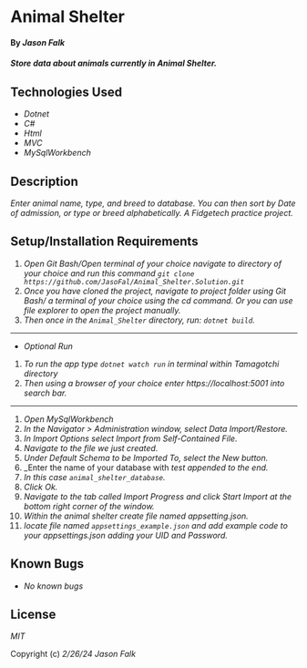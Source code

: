 # Animal Shelter

#### By _**Jason Falk**_

#### _Store data about animals currently in Animal Shelter._

## Technologies Used

* _Dotnet_
* _C#_
* _Html_
* _MVC_
* _MySqlWorkbench_

## Description

_Enter animal name, type, and breed to database. You can then sort by Date of admission, or type or breed alphabetically. A Fidgetech practice project._

## Setup/Installation Requirements

1. _Open Git Bash/Open terminal of your choice navigate to directory of your choice and run this command `git clone https://github.com/JasoFal/Animal_Shelter.Solution.git`_
2. _Once you have cloned the project, navigate to project folder using Git Bash/ a terminal of your choice using the cd command. Or you can use file explorer to open the project manually._
3. _Then once in the `Animal_Shelter` directory, run: `dotnet build`._
------------------
* _Optional Run_
1. _To run the app type `dotnet watch run` in terminal within Tamagotchi directory_
2. _Then using a browser of your choice enter https://localhost:5001 into search bar._

---

1. _Open MySqlWorkbench_
2. _In the Navigator > Administration window, select Data Import/Restore._
3. _In Import Options select Import from Self-Contained File._
4. _Navigate to the file we just created._
5. _Under Default Schema to be Imported To, select the New button._
6. _Enter the name of your database with _test appended to the end._
7. _In this case `animal_shelter_database`._
8. _Click Ok._
9. _Navigate to the tab called Import Progress and click Start Import at the bottom right corner of the window._
10. _Within the animal shelter create file named appsetting.json._
11. _locate file named `appsettings_example.json` and add example code to your appsettings.json adding your UID and Password._

## Known Bugs

* _No known bugs_

## License

_MIT_

Copyright (c) _2/26/24_ _Jason Falk_